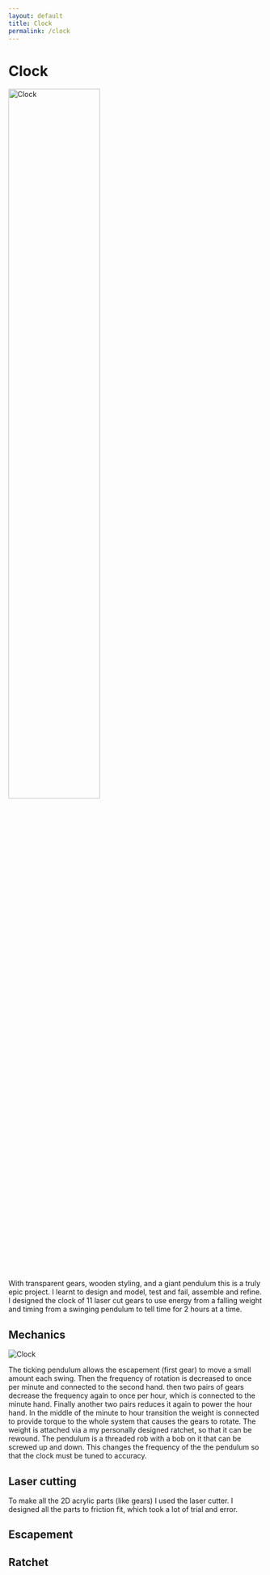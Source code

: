 ```yaml
---
layout: default
title: Clock
permalink: /clock
---
```


# Clock

<p align="left">
    <img alt="Clock" src="/sebsite/images/clock1.jpg" width="60%"> 
</p>

With transparent gears, wooden styling, and a giant pendulum this is a truly epic project. I learnt to design and model, test and fail, assemble and refine. 
I designed the clock of 11 laser cut gears to use energy from a falling weight and timing from a swinging pendulum to tell time for 2 hours at a time. 

## Mechanics

<p>
    <img alt="Clock" src="/sebsite/images/clockgif.gif" id="rightfloat"> 
</p>


The ticking pendulum allows the escapement (first gear) to move a small amount each swing. Then the frequency of rotation is decreased to once per minute and connected to the second hand. then two pairs of gears decrease the frequency again to once per hour, which is connected to the minute hand. Finally another two pairs reduces it again to power the hour hand. In the middle of the minute to hour transition the weight is connected to provide torque to the whole system that causes the gears to rotate. The weight is attached via a my personally designed ratchet, so that it can be rewound.
The pendulum is a threaded rob with a bob on it that can be screwed up and down. This changes the frequency of the the pendulum so that the clock must be tuned to accuracy. 
## Laser cutting
To make all the 2D acrylic parts (like gears) I used the laser cutter. I designed all the parts to friction fit, which took a lot of trial and error. 

## Escapement 


## Ratchet

